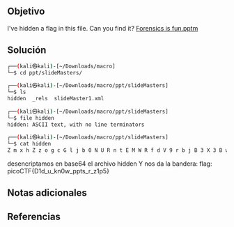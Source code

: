 ## Objetivo
I've hidden a flag in this file. Can you find it? [Forensics is fun.pptm](https://mercury.picoctf.net/static/c00c449c3b08daaccacca6f9d5c55d49/Forensics%20is%20fun.pptm)
## Solución

```bash
┌──(kali㉿kali)-[~/Downloads/macro]
└─$ cd ppt/slideMasters/      
                                                                                                                                                                                                                                            
┌──(kali㉿kali)-[~/Downloads/macro/ppt/slideMasters]
└─$ ls   
hidden  _rels  slideMaster1.xml
                                                                                                                                                                                                                                            
┌──(kali㉿kali)-[~/Downloads/macro/ppt/slideMasters]
└─$ file hidden       
hidden: ASCII text, with no line terminators
                                                                                                                                                                                                                                            
┌──(kali㉿kali)-[~/Downloads/macro/ppt/slideMasters]
└─$ cat hidden          
Z m x h Z z o g c G l j b 0 N U R n t E M W R f d V 9 r b j B 3 X 3 B w d H N f c l 9 6 M X A 1 f Q
```
desencriptamos en base64 el archivo hidden
Y nos da la bandera:
flag: picoCTF{D1d_u_kn0w_ppts_r_z1p5}
## Notas adicionales

## Referencias